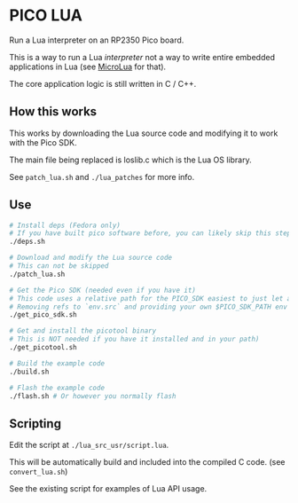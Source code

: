 # PICO LUA

Run a Lua interpreter on an RP2350 Pico board.

This is a way to run a Lua *interpreter* not a way to write entire embedded applications in Lua (see [MicroLua](https://github.com/MicroLua/MicroLua) for that).

The core application logic is still written in C / C++.

## How this works

This works by downloading the Lua source code and modifying it to work with the Pico SDK.

The main file being replaced is loslib.c which is the Lua OS library.

See `patch_lua.sh` and `./lua_patches` for more info.

## Use

```bash
# Install deps (Fedora only)
# If you have built pico software before, you can likely skip this step
./deps.sh

# Download and modify the Lua source code
# This can not be skipped
./patch_lua.sh

# Get the Pico SDK (needed even if you have it)
# This code uses a relative path for the PICO_SDK easiest to just let a copy live here
# Removing refs to `env.src` and providing your own $PICO_SDK_PATH env var can override this
./get_pico_sdk.sh

# Get and install the picotool binary 
# This is NOT needed if you have it installed and in your path)
./get_picotool.sh

# Build the example code 
./build.sh

# Flash the example code
./flash.sh # Or however you normally flash
```

## Scripting

Edit the script at `./lua_src_usr/script.lua`.

This will be automatically build and included into the compiled C code. (see `convert_lua.sh`)

See the existing script for examples of Lua API usage.
